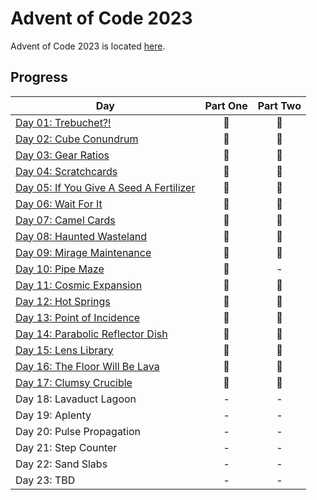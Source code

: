 # Advent of Code 2023

Advent of Code 2023 is located [here](https://adventofcode.com/2023/).

## Progress

| Day                                           | Part One | Part Two |
|-----------------------------------------------|:--------:|:--------:|
| [Day 01: Trebuchet?!](01)                     |    🌟    |    🌟    |
| [Day 02: Cube Conundrum](02)                  |    🌟    |    🌟    |
| [Day 03: Gear Ratios](03)                     |    🌟    |    🌟    |
| [Day 04: Scratchcards](04)                    |    🌟    |    🌟    |
| [Day 05: If You Give A Seed A Fertilizer](05) |    🌟    |    🌟    |
| [Day 06: Wait For It](06)                     |    🌟    |    🌟    |
| [Day 07: Camel Cards](07)                     |    🌟    |    🌟    |
| [Day 08: Haunted Wasteland](08)               |    🌟    |    🌟    |
| [Day 09: Mirage Maintenance](09)              |    🌟    |    🌟    |
| [Day 10: Pipe Maze](10)                       |    🌟    |    -     |
| [Day 11: Cosmic Expansion](11)                |    🌟    |    🌟    |
| [Day 12: Hot Springs](12)                     |    🌟    |    🌟    |
| [Day 13: Point of Incidence](13)              |    🌟    |    🌟    |
| [Day 14: Parabolic Reflector Dish](14)        |    🌟    |    🌟    |
| [Day 15: Lens Library](15)                    |    🌟    |    🌟    |
| [Day 16: The Floor Will Be Lava](16)          |    🌟    |    🌟    |
| [Day 17: Clumsy Crucible](17)                 |    🌟    |    🌟    |
| Day 18: Lavaduct Lagoon                       |    -     |    -     |
| Day 19: Aplenty                               |    -     |    -     |
| Day 20: Pulse Propagation                     |    -     |    -     |
| Day 21: Step Counter                          |    -     |    -     |
| Day 22: Sand Slabs                            |    -     |    -     |
| Day 23: TBD                                   |    -     |    -     |
